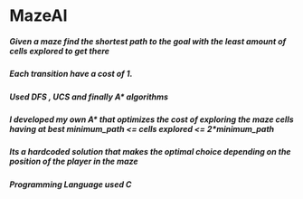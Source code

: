 # MazeAI

  ##### Given a maze find the shortest path to the goal with the least amount of cells explored to get there
  ##### Each transition have a cost of 1.
  ##### Used DFS , UCS and finally A* algorithms
  ##### I developed my own A* that optimizes the cost of exploring the maze cells having at best minimum_path <= cells explored <= 2*minimum_path
  ##### Its a hardcoded solution that makes the optimal choice depending on the position of the player in the maze
  ##### Programming Language used C
